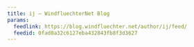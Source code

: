 ```yaml
---
title: ij – WindfluechterNet Blog
params:
  feedlink: https://blog.windfluechter.net/author/ij/feed/
  feedid: 0fad0a32c6127eba432843fb8f3d3627
---
```

